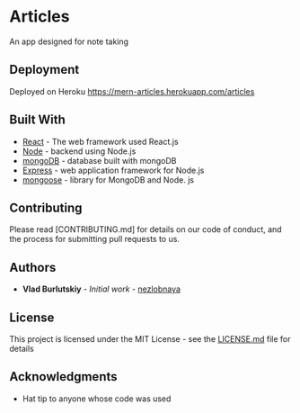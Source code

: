 # Articles

An app designed for note taking


## Deployment

Deployed on Heroku https://mern-articles.herokuapp.com/articles

## Built With

* [React](https://reactjs.org/) - The web framework used React.js
* [Node](https://nodejs.org/en/) - backend using Node.js
* [mongoDB](https://www.mongodb.com/) - database built with mongoDB
* [Express](https://expressjs.com/) -  web application framework for Node.js
* [mongoose](https://mongoosejs.com/) -  library for MongoDB and Node. js

## Contributing

Please read [CONTRIBUTING.md] for details on our code of conduct, and the process for submitting pull requests to us.


## Authors

* **Vlad Burlutskiy** - *Initial work* - [nezlobnaya](https://github.com/nezlobnaya)

## License

This project is licensed under the MIT License - see the [LICENSE.md](LICENSE.md) file for details

## Acknowledgments

* Hat tip to anyone whose code was used


